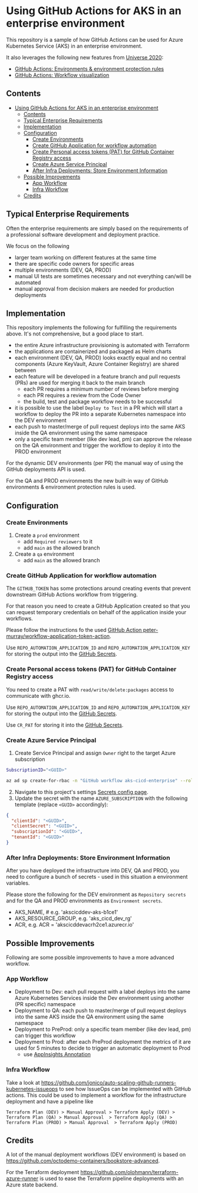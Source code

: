 # Using GitHub Actions for AKS in an enterprise environment

This repository is a sample of how GitHub Actions can be used for Azure Kubernetes Service (AKS) in an enterprise environment.

It also leverages the following new features from [Universe 2020](https://github.blog/2020-12-08-new-from-universe-2020-dark-mode-github-sponsors-for-companies-and-more/):

* [GitHub Actions: Environments & environment protection rules](https://github.blog/changelog/2020-12-15-github-actions-environments-environment-protection-rules-and-environment-secrets-beta/)
* [GitHub Actions: Workflow visualization](https://github.blog/changelog/2020-12-08-github-actions-workflow-visualization/)

## Contents

- [Using GitHub Actions for AKS in an enterprise environment](#using-github-actions-for-aks-in-an-enterprise-environment)
  - [Contents](#contents)
  - [Typical Enterprise Requirements](#typical-enterprise-requirements)
  - [Implementation](#implementation)
  - [Configuration](#configuration)
    - [Create Environments](#create-environments)
    - [Create GitHub Application for workflow automation](#create-github-application-for-workflow-automation)
    - [Create Personal access tokens (PAT) for GitHub Container Registry access](#create-personal-access-tokens-pat-for-github-container-registry-access)
    - [Create Azure Service Principal](#create-azure-service-principal)
    - [After Infra Deployments: Store Environment Information](#after-infra-deployments-store-environment-information)
  - [Possible Improvements](#possible-improvements)
    - [App Workflow](#app-workflow)
    - [Infra Workflow](#infra-workflow)
  - [Credits](#credits)

## Typical Enterprise Requirements

Often the enterprise requirements are simply based on the requirements of a professional software development and deployment practice.

We focus on the following

* larger team working on different features at the same time
* there are specific code owners for specific areas
* multiple environments (DEV, QA, PROD)
* manual UI tests are sometimes necessary and not everything can/will be automated
* manual approval from decision makers are needed for production deployments

## Implementation

This repository implements the following for fulfilling the requirements above.
It's not comprehensive, but a good place to start.

* the entire Azure infrastructure provisioning is automated with Terraform
* the applications are containerized and packaged as Helm charts
* each environment (DEV, QA, PROD) looks exactly equal and no central components (Azure KeyVault, Azure Container Registry) are shared between
* each feature will be developed in a feature branch and pull requests (PRs) are used for merging it back to the main branch
  * each PR requires a minimum number of reviews before merging
  * each PR requires a review from the Code Owner
  * the build, test and package workflow needs to be successful
* it is possible to use the label ```Deploy to Test``` in a PR which will start a workflow to deploy the PR into a separate Kubernetes namespace into the DEV environment
* each push to master/merge of pull request deploys into the same AKS inside the QA environment using the same namespace
* only a specific team member (like dev lead, pm) can approve the release on the QA environment and trigger the workflow to deploy it into the PROD environment

For the dynamic DEV environments (per PR) the manual way of using the GitHub deployments API is used.

For the QA and PROD environments the new built-in way of GitHub environments & environment protection rules is used.

## Configuration

### Create Environments

1. Create a ```prod``` environment
   * add ```Required reviewers``` to it
   * add ```main``` as the allowed branch
2. Create a ```qa``` environment
   * add ```main``` as the allowed branch

### Create GitHub Application for workflow automation

The ```GITHUB_TOKEN```  has some protections around creating events that prevent downstream GitHub Actions workflow from triggering. 

For that reason you need to create a GitHub Application created so that you can request temporary credentials on behalf of the application inside your workflows.

Please follow the instructions fo the used [GitHub Action peter-murray/workflow-application-token-action](https://github.com/peter-murray/workflow-application-token-action).

Use ```REPO_AUTOMATION_APPLICATION_ID``` and ```REPO_AUTOMATION_APPLICATION_KEY``` for storing the output into the [GitHub Secrets](./../settings/secrets/actions).

### Create Personal access tokens (PAT) for GitHub Container Registry access

You need to create a PAT with ```read/write/delete:packages``` access to communicate with ghcr.io.

Use ```REPO_AUTOMATION_APPLICATION_ID``` and ```REPO_AUTOMATION_APPLICATION_KEY``` for storing the output into the [GitHub Secrets](./../settings/secrets/actions).

Use ```CR_PAT``` for storing it into the [GitHub Secrets](./../settings/secrets/actions).

### Create Azure Service Principal

1. Create Service Principal and assign `Owner` right to the target Azure subscription

```bash
SubscriptionID="<GUID>"

az ad sp create-for-rbac -n "GitHub workflow aks-cicd-enterprise" --role Owner --scopes /subscriptions/$SubscriptionID
```

2. Navigate to this project's settings [Secrets config page](./../settings/secrets/actions).
3. Update the secret with the name `AZURE_SUBSCRIPTION` with the following template (replace `<GUID>` accordingly):

```json
{
  "clientId": "<GUID>",
  "clientSecret": "<GUID>",
  "subscriptionId": "<GUID>",
  "tenantId": "<GUID>"
}
```

### After Infra Deployments: Store Environment Information

After you have deployed the infrastructure into DEV, QA and PROD, you need to configure a bunch of secrets - used in this situation a environment variables.

Please store the following for the DEV environment as ```Repository secrets``` and for the QA and PROD environments as ```Environment secrets```.

* AKS_NAME, # e.g. 'akscicddev-aks-b1ce1'
* AKS_RESOURCE_GROUP, e.g. 'aks_cicd_dev_rg'
* ACR, e.g. ACR = 'akscicddevacrh2ce1.azurecr.io'

## Possible Improvements

Following are some possible improvements to have a more advanced workflow.

### App Workflow

* Deployment to Dev: each pull request with a label deploys into the same Azure Kubernetes Services inside the Dev environment using another (PR specific) namespace
* Deployment to QA: each push to master/merge of pull request deploys into the same AKS inside the QA environment using the same namespace
* Deployment to PreProd: only a specific team member (like dev lead, pm) can trigger this workflow
* Deployment to Prod: after each PreProd deployment the metrics of it are used for 5 minutes to decide to trigger an automatic deployment to Prod
  * use [AppInsights Annotation](https://www.wictorwilen.se/blog/announcing-application-insights-annotation-github-action/)

### Infra Workflow

Take a look at https://github.com/jonico/auto-scaling-github-runners-kubernetes-issueops to see how IssueOps can be implemented with GitHub actions. This could be used to implement a workflow for the infrastructure deployment and have a pipeline like

```
Terraform Plan (DEV) > Manual Approval > Terraform Apply (DEV) > Terraform Plan (QA) > Manual Approval  > Terraform Apply (QA) > Terraform Plan (PROD) > Manual Approval  > Terraform Apply (PROD)
```

## Credits

A lot of the manual deployment workflows (DEV environment) is based on https://github.com/octodemo-containers/bookstore-advanced.

For the Terraform deployment https://github.com/olohmann/terraform-azure-runner is used to ease the Terraform pipeline deployments with an Azure state backend.
